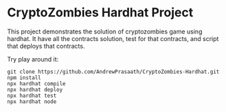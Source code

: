 # CryptoZombies Hardhat Project

This project demonstrates the solution of cryptozombies game using hardhat. It have all the contracts solution, test for that contracts, and script that deploys that contracts.

Try play around it:

```shell
git clone https://github.com/AndrewPrasaath/CryptoZombies-Hardhat.git
npm install
npx hardhat compile
npx hardhat deploy
npx hardhat test
npx hardhat node
```

